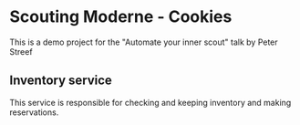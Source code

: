 # Scouting Moderne - Cookies

This is a demo project for the "Automate your inner scout" talk by Peter Streef

## Inventory service

This service is responsible for checking and keeping inventory and making reservations.